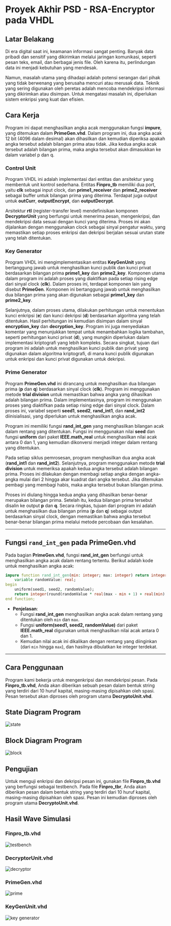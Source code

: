 # **Proyek Akhir PSD - RSA-Encryptor pada VHDL**

## **Latar Belakang**
Di era digital saat ini, keamanan informasi sangat penting. Banyak data pribadi dan sensitif yang dikirimkan melalui jaringan komunikasi, seperti pesan teks, email, dan berbagai jenis file. Oleh karena itu, perlindungan data ini menjadi kebutuhan yang mendesak.

Namun, masalah utama yang dihadapi adalah potensi serangan dari pihak yang tidak berwenang yang berusaha mencuri atau merusak data. Teknik yang sering digunakan oleh peretas adalah mencoba mendekripsi informasi yang dikirimkan atau disimpan. Untuk mengatasi masalah ini, diperlukan sistem enkripsi yang kuat dan efisien.

## **Cara Kerja**
Program ini dapat menghasilkan angka acak menggunakan fungsi **impure**, yang ditemukan dalam **PrimeGen.vhd**. Dalam program ini, dua angka acak 12 bit (4096 dalam desimal) akan dihasilkan dan kemudian diperiksa apakah angka tersebut adalah bilangan prima atau tidak. Jika kedua angka acak tersebut adalah bilangan prima, maka angka tersebut akan dimasukkan ke dalam variabel p dan q.

### **Control Unit**
Program VHDL ini adalah implementasi dari entitas dan arsitektur yang membentuk unit kontrol sederhana. Entitas **Finpro_tb** memiliki dua port, yaitu **clk** sebagai input clock, dan **prime1_receiver** dan **prime2_receiver** sebagai buffer untuk bilangan prima yang diterima. Terdapat juga output untuk **outCurr**, **outputEncrypt**, dan **outputDecrypt**.

Arsitektur **rtl** (register-transfer level) mendefinisikan komponen **DecryptorUnit** yang berfungsi untuk menerima pesan, mengenkripsi, dan mendekripsi data sesuai dengan kunci yang diterima. Proses ini akan dijalankan dengan menggunakan clock sebagai sinyal pengatur waktu, yang memastikan setiap proses enkripsi dan dekripsi berjalan sesuai urutan state yang telah ditentukan.

### **Key Generator**
Program VHDL ini mengimplementasikan entitas **KeyGenUnit** yang bertanggung jawab untuk menghasilkan kunci publik dan kunci privat berdasarkan bilangan prima **prime1_key** dan **prime2_key**. Komponen utama dalam program ini adalah proses yang diaktifkan pada setiap rising edge dari sinyal clock (**clk**). Dalam proses ini, terdapat komponen lain yang disebut **PrimeGen**. Komponen ini bertanggung jawab untuk menghasilkan dua bilangan prima yang akan digunakan sebagai **prime1_key** dan **prime2_key**.

Selanjutnya, dalam proses utama, dilakukan perhitungan untuk menentukan kunci enkripsi (**e**) dan kunci dekripsi (**d**) berdasarkan algoritma yang telah ditentukan. Hasil perhitungan ini kemudian disimpan dalam sinyal **encryption_key** dan **decryption_key**. Program ini juga menyediakan komentar yang menunjukkan tempat untuk menambahkan logika tambahan, seperti perhitungan kunci privat (**d**), yang mungkin diperlukan dalam implementasi kriptografi yang lebih kompleks. Secara singkat, tujuan dari program ini adalah untuk menghasilkan kunci publik dan privat yang digunakan dalam algoritma kriptografi, di mana kunci publik digunakan untuk enkripsi dan kunci privat digunakan untuk dekripsi.

### **Prime Generator**
Program **PrimeGen.vhd** ini dirancang untuk menghasilkan dua bilangan prima (**p** dan **q**) berdasarkan sinyal clock (**clk**). Program ini menggunakan metode **trial division** untuk memastikan bahwa angka yang dihasilkan adalah bilangan prima. Dalam implementasinya, program ini menggunakan proses yang diaktifkan pada setiap rising edge dari sinyal clock. Dalam proses ini, variabel seperti **seed1**, **seed2**, **rand_int1**, dan **rand_int2** diinisialisasi, yang diperlukan untuk menghasilkan angka acak.

Program ini memiliki fungsi **rand_int_gen** yang menghasilkan bilangan acak dalam rentang yang ditentukan. Fungsi ini menggunakan nilai **seed** dan fungsi **uniform** dari paket **IEEE.math_real** untuk menghasilkan nilai acak antara 0 dan 1, yang kemudian dikonversi menjadi integer dalam rentang yang ditentukan.

Pada setiap siklus pemrosesan, program menghasilkan dua angka acak (**rand_int1** dan **rand_int2**). Selanjutnya, program menggunakan metode **trial division** untuk memeriksa apakah kedua angka tersebut adalah bilangan prima. Proses ini dilakukan dengan membagi setiap angka dengan angka-angka mulai dari 2 hingga akar kuadrat dari angka tersebut. Jika ditemukan pembagi yang membagi habis, maka angka tersebut bukan bilangan prima.

Proses ini diulang hingga kedua angka yang dihasilkan benar-benar merupakan bilangan prima. Setelah itu, kedua bilangan prima tersebut disalin ke output **p** dan **q**. Secara ringkas, tujuan dari program ini adalah untuk menghasilkan dua bilangan prima (**p** dan **q**) sebagai output berdasarkan sinyal clock, dengan memastikan bahwa angka tersebut benar-benar bilangan prima melalui metode percobaan dan kesalahan.

---

## **Fungsi `rand_int_gen` pada PrimeGen.vhd**
Pada bagian **PrimeGen.vhd**, fungsi **rand_int_gen** berfungsi untuk menghasilkan angka acak dalam rentang tertentu. Berikut adalah kode untuk menghasilkan angka acak:

```vhdl
impure function rand_int_gen(min: integer; max: integer) return integer is
    variable randomValue: real;
begin
    uniform(seed1, seed2, randomValue);
    return integer(round(randomValue * real(max - min + 1) + real(min) - 0.5));
end function;
```

- **Penjelasan**: 
  - Fungsi **rand_int_gen** menghasilkan angka acak dalam rentang yang ditentukan oleh `min` dan `max`.
  - Fungsi **uniform(seed1, seed2, randomValue)** dari paket **IEEE.math_real** digunakan untuk menghasilkan nilai acak antara 0 dan 1.
  - Kemudian nilai acak ini dikalikan dengan rentang yang diinginkan (dari `min` hingga `max`), dan hasilnya dibulatkan ke integer terdekat.

---

## **Cara Penggunaan**
Program kami bekerja untuk mengenkripsi dan mendekripsi pesan. Pada **Finpro_tb.vhd**, Anda akan diberikan sebuah pesan dalam bentuk string yang terdiri dari 10 huruf kapital, masing-masing dipisahkan oleh spasi. Pesan tersebut akan diproses oleh program utama **DecryptoUnit.vhd**.

## **State Diagram Program**
![state](https://i.imgur.com/9dyWpyA.jpeg)

## **Block Diagram Program**
![block](https://i.imgur.com/Zk5zaMJ.jpeg)

## **Pengujian**
Untuk menguji enkripsi dan dekripsi pesan ini, gunakan file **Finpro_tb.vhd** yang berfungsi sebagai testbench. Pada file **Finpro_tbr**, Anda akan diberikan pesan dalam bentuk string yang terdiri dari 10 huruf kapital, masing-masing dipisahkan oleh spasi. Pesan ini kemudian diproses oleh program utama **DecryptoUnit.vhd**.

## **Hasil Wave Simulasi**
### **Finpro_tb.vhd**
![testbench](https://i.imgur.com/4AcG2dD.jpeg)

### **DecryptorUnit.vhd**
![decryptor](https://i.imgur.com/VTHgce2.jpeg)

### **PrimeGen.vhd**
![prime](https://i.imgur.com/PhAihz9.jpeg)

### **KeyGenUnit.vhd**
![key generator](https://i.imgur.com/7IG3CYM.jpeg)
